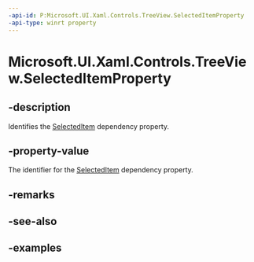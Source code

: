 ```yaml
---
-api-id: P:Microsoft.UI.Xaml.Controls.TreeView.SelectedItemProperty
-api-type: winrt property
---
```


# Microsoft.UI.Xaml.Controls.TreeView.SelectedItemProperty

<!--
public static Windows.UI.Xaml.DependencyProperty SelectedItemProperty { get; }
-->


## -description

Identifies the [SelectedItem](treeview_selecteditem.md) dependency property.

## -property-value

The identifier for the [SelectedItem](treeview_selecteditem.md) dependency property.

## -remarks

## -see-also

## -examples


